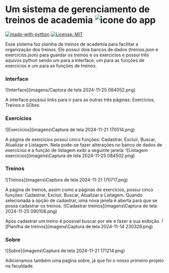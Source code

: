 # Um sistema de gerenciamento de treinos de academia ![icone do app]("gym_86590.ico")

[![made-with-python](https://img.shields.io/badge/Made%20with-Python-1f425f.svg)](https://www.python.org/) [![License: MIT](https://img.shields.io/badge/License-MIT-yellow.svg)](https://opensource.org/licenses/MIT)

Esse sistema faz planiha de treinos de academia para facilitar a organização dos treinos. Ele possui dois bancos de dados (treinos.json e exercicios.json) para guardar os treinos e os exercicios e possui três aquivos python sendo um para a interface, um para as funções de exercicios e um para as funções de treinos. 

### Interface
![Interface](imagens/Captura de tela 2024-11-25 084052.png)

A interface poussui links para ir para as outras três páginas: Exercícios, Treinos e SObre.

### Exercícios
![Exercícios](imagens\Captura de tela 2024-11-21 170514.png)

A página de exercícios possui cinco funções: Cadastrar, Excluir, Buscar, Atualizar e Listagem. Nela pode-se fazer alterações no banco de dados de exercicios e a função de listagem exibi a seguinte janela: ![Listagem exercícios](imagens\Captura de tela 2024-11-25 084502.png)

### Treinos 
![Treinos](imagens\Captura de tela 2024-11-21 170717.png)

A página de treinos, assim como a páginas de exercícios, possui cinco funções: Cadastrar, Excluir, Buscar, Atualizar e Listagem. Quando selecionada a opção de cadastrar, uma nova janela é aberta para que se possa cadastrar os treinos. 
![Cadastrar treinos](imagens\Captura de tela 2024-11-25 090108.png)

Após cadastrar um treino é possível buscar por ele e fazer a sua exibição.
![Planilha de treinos](imagens\Captura de tela 2024-11-14 230326.png)

### Sobre
![Sobre](imagens\Captura de tela 2024-11-21 171214.png)

Adicionamos também uma pagina sobre, já que foi o nosso primeiro projeto na faculdade. 

